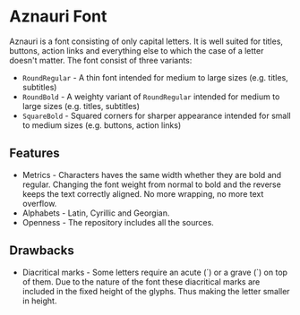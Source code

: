 Aznauri Font
============

Aznauri is a font consisting of only capital letters.
It is well suited for titles, buttons, action links and
everything else to which the case of a letter doesn't matter.
The font consist of three variants:

* `RoundRegular` - A thin font intended for
  medium to large sizes (e.g. titles, subtitles)
* `RoundBold` - A weighty variant of `RoundRegular`
  intended for medium to large sizes (e.g. titles, subtitles)
* `SquareBold` - Squared corners for sharper appearance
  intended for small to medium sizes (e.g. buttons, action links)

Features
--------

* Metrics - Characters haves the same width whether they are bold and
  regular. Changing the font weight from normal to bold and the reverse keeps
  the text correctly aligned. No more wrapping, no more text overflow.
* Alphabets - Latin, Cyrillic and Georgian.
* Openness - The repository includes all the sources.

Drawbacks
---------

* Diacritical marks - Some letters require an acute (´) or a grave (`)
  on top of them. Due to the nature of the font these diacritical marks
  are included in the fixed height of the glyphs. Thus making
  the letter smaller in height.
